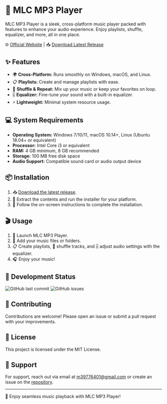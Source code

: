 # 🎵 MLC MP3 Player

MLC MP3 Player is a sleek, cross-platform music player packed with features to enhance your audio experience. Enjoy playlists, shuffle, equalizer, and more, all in one place.

🌐 [Official Website](#) | 📥 [Download Latest Release](#)

## ✨ Features
- 🌍 **Cross-Platform:** Runs smoothly on Windows, macOS, and Linux.
- 📋 **Playlists:** Create and manage playlists with ease.
- 🔀 **Shuffle & Repeat:** Mix up your music or keep your favorites on loop.
- 🎚️ **Equalizer:** Fine-tune your sound with a built-in equalizer.
- ⚡ **Lightweight:** Minimal system resource usage.

## 💻 System Requirements
- **Operating System:** Windows 7/10/11, macOS 10.14+, Linux (Ubuntu 18.04+ or equivalent)
- **Processor:** Intel Core i3 or equivalent
- **RAM:** 4 GB minimum, 8 GB recommended
- **Storage:** 100 MB free disk space
- **Audio Support:** Compatible sound card or audio output device

## 📦 Installation
1. 📥 [Download the latest release](#).
2. 📂 Extract the contents and run the installer for your platform.
3. 📌 Follow the on-screen instructions to complete the installation.

## 🎬 Usage
1. 🚀 Launch MLC MP3 Player.
2. 🎵 Add your music files or folders.
3. 📋 Create playlists, 🔀 shuffle tracks, and 🎚️ adjust audio settings with the equalizer.
4. 🎧 Enjoy your music!

## 🚀 Development Status
![GitHub last commit](https://img.shields.io/github/last-commit/user/mlc-mp3-player) ![GitHub issues](https://img.shields.io/github/issues/user/mlc-mp3-player)

## 🤝 Contributing
Contributions are welcome! Please open an issue or submit a pull request with your improvements.

## 📜 License
This project is licensed under the MIT License.

## 📧 Support
For support, reach out via email at [m39776401@gmail.com](mailto:m39776401@gmail.com) or create an issue on the [repository](#).

---

🎉 Enjoy seamless music playback with MLC MP3 Player!

